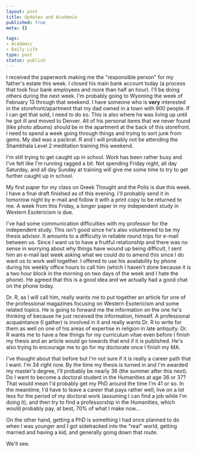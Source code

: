 ```yaml
--- 
layout: post
title: Updates and Academia
published: true
meta: {}

tags: 
- Academic
- Daily Life
type: post
status: publish
---
```

I received the paperwork making me the "responsible person" for my father's estate this week. I closed his main bank account today (a process that took four bank employees and more than half an hour). I'll be doing others during the next week. I'm probably going to Wyoming the week of February 13 through that weekend. I have someone who is <strong>very</strong> interested in the storefront/apartment that my dad owned in a town with 900 people. If I can get that sold, I need to do so. This is also where he was living up until he got ill and moved to Denver. All of his personal items that we never found (like photo albums) should be in the apartment at the back of this storefront. I need to spend a week going through things and trying to sort junk from gems. My dad was a packrat.
R and I will probably not be attending the Shambhala Level 2 meditation training this weekend.

I'm still trying to get caught up in school. Work has been rather busy and I've felt like I'm running ragged a bit. Not spending Friday night, all day Saturday, and all day Sunday at training will give me some time to try to get further caught up in school.

My first paper for my class on Greek Thought and the Polis is due this week. I have a final draft finished as of this evening. I'll probably send it in tomorrow night by e-mail and follow it with a print copy to be returned to me. A week from this Friday, a longer paper in my independent study in Western Esotericism is due.

I've had some communication difficulties with my professor for the independent study. This isn't good since he's also volunteered to be my thesis advisor. It amounts to a difficulty in reliable round trips for e-mail between us. Since I want us to have a fruitful relationship and there was no sense in worrying about why things have wound up being difficult, I sent him an e-mail last week asking what we could do to amend this since I do want us to work well together. I offered to use his availability by phone during his weekly office hours to call him (which I haven't done because it is a two hour block in the morning on two days of the week and I hate the phone). He agreed that this is a good idea and we actually had a good chat on the phone today.

Dr. R, as I will call him, really wants me to put together an article for one of the professional magazines focusing on Western Esotericism and some related topics. He is going to forward me the information on the one he's thinking of because he just received the information, himself. A professional acquaintance (I gather) is involved in it and really wants Dr. R to write for them as well on one of his areas of expertise in religion in late antiquity. Dr. R wants me to have a few things for my curriculum vitae even before I finish my thesis and an article would go towards that end if it is published. He's also trying to encourage me to go for my doctorate once I finish my MA.

I've thought about that before but I'm not sure if it is really a career path that I want. I'm 34 right now. By the time my thesis is turned in and I'm awarded my master's degree, I'll probably be nearly 36 (the summer after this next). Do I want to become a doctoral student in the Humanities at age 36 or 37? That would mean I'd probably get my PhD around the time I'm 41 or so. In the meantime, I'd have to leave a career that pays rather well, live on a lot less for the period of my doctoral work (assuming I can find a job while I'm doing it), and then try to find a professorship in the Humanities, which would probably pay, at best, 70% of what I make now...

On the other hand, getting a PhD is something I had once planned to do when I was younger and I got sidetracked into the "real" world, getting married and having a kid, and generally going down that route.

We'll see.

